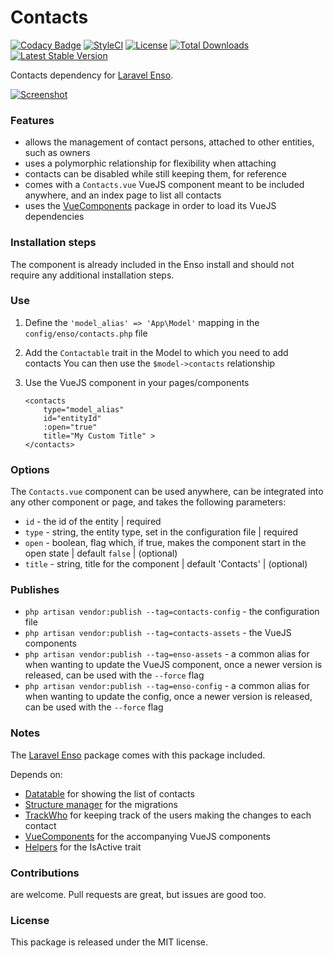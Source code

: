 <!--h-->
# Contacts

[![Codacy Badge](https://api.codacy.com/project/badge/Grade/3168fbb0e16944bfb740ed07f4a9ba19)](https://www.codacy.com/app/laravel-enso/Contacts?utm_source=github.com&amp;utm_medium=referral&amp;utm_content=laravel-enso/Contacts&amp;utm_campaign=Badge_Grade)
[![StyleCI](https://styleci.io/repos/88868747/shield?branch=master)](https://styleci.io/repos/88868747)
[![License](https://poser.pugx.org/laravel-enso/contacts/license)](https://packagist.org/packages/laravel-enso/contacts)
[![Total Downloads](https://poser.pugx.org/laravel-enso/contacts/downloads)](https://packagist.org/packages/laravel-enso/contacts)
[![Latest Stable Version](https://poser.pugx.org/laravel-enso/contacts/version)](https://packagist.org/packages/laravel-enso/contacts)
<!--/h-->

Contacts dependency for [Laravel Enso](https://github.com/laravel-enso/Enso).

[![Screenshot](https://laravel-enso.github.io/contacts/screenshots/bulma_024_thumb.png)](https://laravel-enso.github.io/contacts/videos/demo_contacts.webm)

### Features

- allows the management of contact persons, attached to other entities, such as owners
- uses a polymorphic relationship for flexibility when attaching
- contacts can be disabled while still keeping them, for reference
- comes with a `Contacts.vue` VueJS component meant to be included anywhere, and an index page to list all contacts
- uses the [VueComponents](https://github.com/laravel-enso/VueComponents) package in order to load its VueJS dependencies


### Installation steps

The component is already included in the Enso install and should not require any additional installation steps.

### Use

1. Define the `'model_alias' => 'App\Model'` mapping in the `config/enso/contacts.php` file
2. Add the `Contactable` trait in the Model to which you need to add contacts 
    You can then use the `$model->contacts` relationship    
3. Use the VueJS component in your pages/components

    ```
    <contacts
        type="model_alias"
        id="entityId"
        :open="true"
        title="My Custom Title" >
    </contacts>
    ```
    
### Options
The `Contacts.vue` component can be used anywhere, can be integrated into any other component or page, and takes the following parameters:
- `id` - the id of the entity | required
- `type` - string, the entity type, set in the configuration file | required
- `open` - boolean, flag which, if true, makes the component start in the open state | default `false` | (optional)
- `title` - string, title for the component | default 'Contacts' | (optional)
    
### Publishes

- `php artisan vendor:publish --tag=contacts-config` - the configuration file
- `php artisan vendor:publish --tag=contacts-assets` - the VueJS components
- `php artisan vendor:publish --tag=enso-assets` - a common alias for when wanting to update the VueJS component,
once a newer version is released, can be used with the `--force` flag
- `php artisan vendor:publish --tag=enso-config` - a common alias for when wanting to update the config,
once a newer version is released, can be used with the `--force` flag

### Notes

The [Laravel Enso](https://github.com/laravel-enso/Enso) package comes with this package included.

Depends on:
 - [Datatable](https://github.com/laravel-enso/Datatable) for showing the list of contacts
 - [Structure manager](https://github.com/laravel-enso/StructureManager) for the migrations
 - [TrackWho](https://github.com/laravel-enso/TrackWho) for keeping track of the users making the changes to each contact
 - [VueComponents](https://github.com/laravel-enso/VueComponents) for the accompanying VueJS components
 - [Helpers](https://github.com/laravel-enso/Helpers) for the IsActive trait

<!--h-->
### Contributions

are welcome. Pull requests are great, but issues are good too.

### License

This package is released under the MIT license.
<!--/h-->